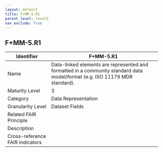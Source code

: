 ```yaml
---
layout: default
title: F+MM-5.R1
parent_level: level5
nav_exclude: True
---
```


## F+MM-5.R1

| Identifier | F+MM-5.R1 |
| --------- | -----------|
| Name | Data-linked elements are represented and formatted in a community standard data model/format (e.g. ISO 11179 MDR standard). |
| Maturity Level | 3 |
| Category | Data Representation |
| Granularity Level | Dataset Fields |
| Related FAIR Principle |  |
| Description |  |
| Cross-reference FAIR indicators |  |
